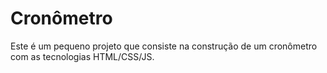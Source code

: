 # Cronômetro

Este é um pequeno projeto que consiste na construção de um cronômetro com as tecnologias HTML/CSS/JS.
